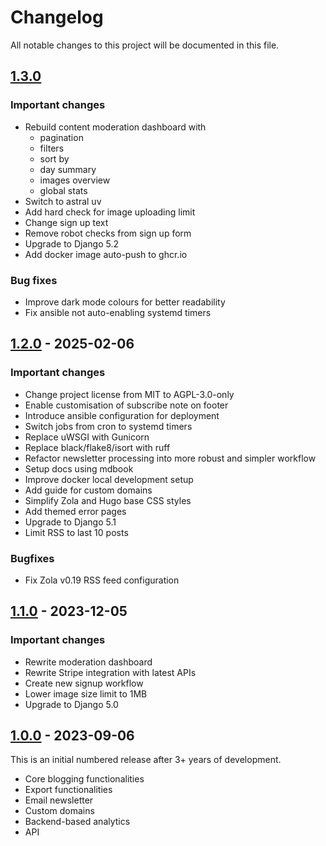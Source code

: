 # Changelog

All notable changes to this project will be documented in this file.

## [1.3.0](https://github.com/mataroablog/mataroa/compare/v1.2...v1.3)

### Important changes

* Rebuild content moderation dashboard with
    * pagination
    * filters
    * sort by
    * day summary
    * images overview
    * global stats
* Switch to astral uv
* Add hard check for image uploading limit
* Change sign up text
* Remove robot checks from sign up form
* Upgrade to Django 5.2
* Add docker image auto-push to ghcr.io

### Bug fixes

* Improve dark mode colours for better readability
* Fix ansible not auto-enabling systemd timers

## [1.2.0](https://github.com/mataroablog/mataroa/compare/v1.1...v1.2) - 2025-02-06

### Important changes

* Change project license from MIT to AGPL-3.0-only
* Enable customisation of subscribe note on footer
* Introduce ansible configuration for deployment
* Switch jobs from cron to systemd timers
* Replace uWSGI with Gunicorn
* Replace black/flake8/isort with ruff
* Refactor newsletter processing into more robust and simpler workflow
* Setup docs using mdbook
* Improve docker local development setup
* Add guide for custom domains
* Simplify Zola and Hugo base CSS styles
* Add themed error pages
* Upgrade to Django 5.1
* Limit RSS to last 10 posts

### Bugfixes

* Fix Zola v0.19 RSS feed configuration

## [1.1.0](https://github.com/mataroablog/mataroa/compare/v1.0...v1.1) - 2023-12-05

### Important changes

* Rewrite moderation dashboard
* Rewrite Stripe integration with latest APIs
* Create new signup workflow
* Lower image size limit to 1MB
* Upgrade to Django 5.0

## [1.0.0](https://github.com/mataroablog/mataroa/compare/5ff277da71fb653631ea38407cd6154e831be540...v1.0) - 2023-09-06

This is an initial numbered release after 3+ years of development.

* Core blogging functionalities
* Export functionalities
* Email newsletter
* Custom domains
* Backend-based analytics
* API
